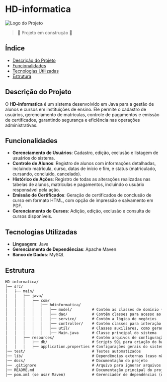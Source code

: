 # HD-informatica

![Logo do Projeto](link-para-logo.png)

> :construction: Projeto em construção :construction:

## Índice

- [Descrição do Projeto](#descrição-do-projeto)
- [Funcionalidades](#funcionalidades)
- [Tecnologias Utilizadas](#tecnologias-utilizadas)
- [Estrutura](#estrutura)

## Descrição do Projeto

O **HD-informatica** é um sistema desenvolvido em Java para a gestão de alunos e cursos em instituições de ensino. Ele permite o cadastro de usuários, gerenciamento de matrículas, controle de pagamentos e emissão de certificados, garantindo segurança e eficiência nas operações administrativas.

## Funcionalidades

- **Gerenciamento de Usuários**: Cadastro, edição, exclusão e listagem de usuários do sistema.
- **Controle de Alunos**: Registro de alunos com informações detalhadas, incluindo matrícula, curso, datas de início e fim, e status (matriculado, cursando, concluído, cancelado).
- **Histórico de Ações**: Registro de todas as alterações realizadas nas tabelas de alunos, matrículas e pagamentos, incluindo o usuário responsável pela ação.
- **Emissão de Certificados**: Geração de certificados de conclusão de curso em formato HTML, com opção de impressão e salvamento em PDF.
- **Gerenciamento de Cursos**: Adição, edição, exclusão e consulta de cursos disponíveis.

## Tecnologias Utilizadas

- **Linguagem**: Java
- **Gerenciamento de Dependências**: Apache Maven
- **Banco de Dados**: MySQL

## Estrutura

```markdown
HD-informatica/
│── src/
│   ├── main/
│   │   ├── java/
│   │   │   ├── com/
│   │   │   │   ├── hdinformatica/
│   │   │   │   │   ├── model/         # Contém as classes de domínio (entidades)
│   │   │   │   │   ├── dao/           # Contém classes para acesso ao banco de dados
│   │   │   │   │   ├── service/       # Contém a lógica de negócios
│   │   │   │   │   ├── controller/    # Contém classes para interação com a interface (CLI ou GUI)
│   │   │   │   │   ├── util/          # Classes auxiliares, como geradores de relatório e utilitários
│   │   │   │   │   ├── Main.java      # Classe principal do sistema
│   │   ├── resources/                 # Contém arquivos de configuração
│   │   │   ├── db/                    # Scripts SQL para criação do banco
│   │   │   ├── application.properties # Configurações gerais do sistema
│── test/                              # Testes automatizados
│── lib/                               # Dependências externas (caso não esteja usando Maven)
│── docs/                              # Documentação do projeto
│── .gitignore                         # Arquivo para ignorar arquivos desnecessários no Git
│── README.md                          # Documentação principal do projeto
│── pom.xml (se usar Maven)            # Gerenciador de dependências (opcional)

